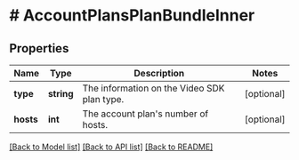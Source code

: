 # # AccountPlansPlanBundleInner

## Properties

Name | Type | Description | Notes
------------ | ------------- | ------------- | -------------
**type** | **string** | The information on the Video SDK plan type. | [optional]
**hosts** | **int** | The account plan&#39;s number of hosts. | [optional]

[[Back to Model list]](../../README.md#models) [[Back to API list]](../../README.md#endpoints) [[Back to README]](../../README.md)
